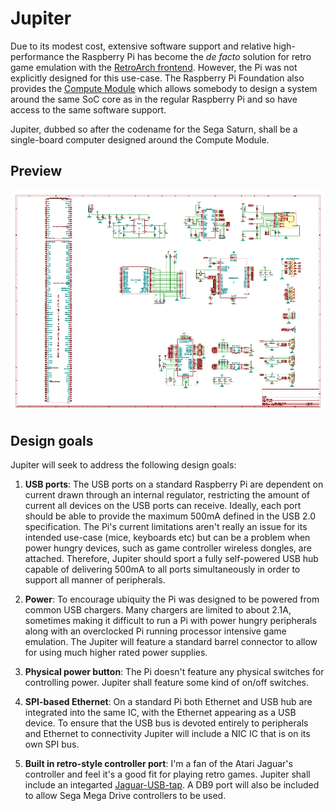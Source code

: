 # Jupiter

Due to its modest cost, extensive software support and relative high-performance 
the Raspberry Pi has become the *de facto* solution for retro game emulation with 
the [RetroArch frontend](http://www.retroarch.com). However, the Pi was not 
explicitly designed for this use-case. The Raspberry Pi Foundation also provides 
the [Compute Module](https://www.raspberrypi.org/products/compute-module-3/) which 
allows somebody to design a system around the same SoC core as in the regular 
Raspberry Pi and so have access to the same software support.

Jupiter, dubbed so after the codename for the Sega Saturn, shall be a single-board 
computer designed around the Compute Module.

## Preview

![Jupiter preview](./preview/Jupiter-schematic-preview.png)

## Design goals

Jupiter will seek to address the following design goals: 

1. **USB ports**: The USB ports on a standard Raspberry Pi are dependent on current 
drawn through an internal regulator, restricting the amount of current all devices 
on the USB ports can receive. Ideally, each port should be able to provide the maximum 
500mA defined in the USB 2.0 specification. The Pi's current limitations aren't really 
an issue for its intended use-case (mice, keyboards etc) but can be a problem when 
power hungry devices, such as game controller wireless dongles, are attached. Therefore, 
Jupiter should sport a fully self-powered USB hub capable of delivering 500mA to all ports 
simultaneously in order to support all manner of peripherals.

2. **Power**: To encourage ubiquity the Pi was designed to be powered from common USB 
chargers. Many chargers are limited to about 2.1A, sometimes making it difficult to 
run a Pi with power hungry peripherals along with an overclocked Pi running processor 
intensive game emulation. The Jupiter will feature a standard barrel connector to allow 
for using much higher rated power supplies.

3. **Physical power button**: The Pi doesn't feature any physical switches for controlling 
power. Jupiter shall feature some kind of on/off switches.

4. **SPI-based Ethernet**: On a standard Pi both Ethernet and USB hub are integrated into 
the same IC, with the Ethernet appearing as a USB device. To ensure that the USB bus is 
devoted entirely to peripherals and Ethernet to connectivity Jupiter will include a NIC 
IC that is on its own SPI bus.

5. **Built in retro-style controller port**: I'm a fan of the Atari Jaguar's controller 
and feel it's a good fit for playing retro games. Jupiter shall include an integarted 
[Jaguar-USB-tap](https://github.com/dgrubb/Jaguar-USB-tap). A DB9 port will also be included 
to allow Sega Mega Drive controllers to be used.


